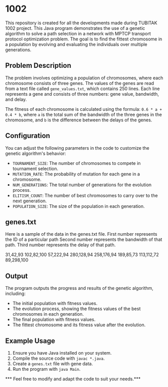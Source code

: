 # 1002
This repository is created for all the developments made during TUBITAK 1002 project.
This Java program demonstrates the use of a genetic algorithm to solve a path selection in a network with MPTCP transport protocol optimization problem. The goal is to find the fittest chromosome in a population by evolving and evaluating the individuals over multiple generations.

## Problem Description

The problem involves optimizing a population of chromosomes, where each chromosome consists of three genes. The values of the genes are read from a text file called `gene_values.txt`, which contains 250 lines. Each line represents a gene and consists of three numbers: gene value, bandwidth, and delay.

The fitness of each chromosome is calculated using the formula: `0.6 * a + 0.4 * b`, where `a` is the total sum of the bandwidth of the three genes in the chromosome, and `b` is the difference between the delays of the genes.


## Configuration

You can adjust the following parameters in the code to customize the genetic algorithm's behavior:

- `TOURNAMENT_SIZE`: The number of chromosomes to compete in tournament selection.
- `MUTATION_RATE`: The probability of mutation for each gene in a chromosome.
- `NUM_GENERATIONS`: The total number of generations for the evolution process.
- `ELITISM_COUNT`: The number of best chromosomes to carry over to the next generation.
- `POPULATION_SIZE`: The size of the population in each generation.


## genes.txt
Here is a sample of the data in the genes.txt file. 
First number represents the ID of a particular path
Second number represents the bandwidth of that path.
Third number represents the delay of that path.

31,42,93
102,82,100
57,222,94
280,128,94
258,176,94
189,85,73
113,112,72
89,298,100

## Output

The program outputs the progress and results of the genetic algorithm, including:

- The initial population with fitness values.
- The evolution process, showing the fitness values of the best chromosomes in each generation.
- The final population with fitness values.
- The fittest chromosome and its fitness value after the evolution.

## Example Usage

1. Ensure you have Java installed on your system.
2. Compile the source code with `javac *.java`.
3. Create a `genes.txt` file with gene data.
4. Run the program with `java Main`.


*** Feel free to modify and adapt the code to suit your needs.***
